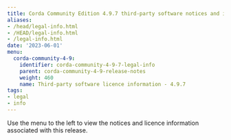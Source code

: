 ```yaml
---
title: Corda Community Edition 4.9.7 third-party software notices and information
aliases:
- /head/legal-info.html
- /HEAD/legal-info.html
- /legal-info.html
date: '2023-06-01'
menu:
  corda-community-4-9:
    identifier: corda-community-4-9-7-legal-info
    parent: corda-community-4-9-release-notes
    weight: 460
    name: Third-party software licence information - 4.9.7
tags:
- legal
- info
---
```


Use the menu to the left to view the notices and licence information associated with this release.